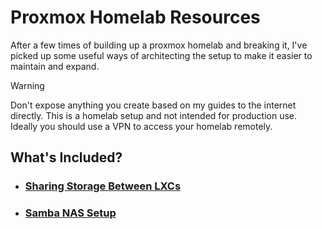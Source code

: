 # Proxmox Homelab Resources

After a few times of building up a proxmox homelab and breaking it, I've picked up some useful ways of architecting the setup to make it easier to maintain and expand.

> [!WARNING]  
> Don't expose anything you create based on my guides to the internet directly. This is a homelab setup and not intended for production use. Ideally you should use a VPN to access your homelab remotely.

## What's Included?

- ### [Sharing Storage Between LXCs](storage/readme.md)

- ### [Samba NAS Setup](smb-nas/readme.md)
